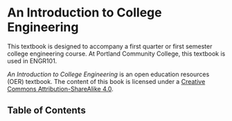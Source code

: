# An Introduction to College Engineering

This textbook is designed to accompany a first quarter or first semester college engineering course. At Portland Community College, this textbook is used in ENGR101.

_An Introduction to College Engineering_ is an open education resources (OER) textbook. The content of this book is licensed under a [Creative Commons Attribution-ShareAlike 4.0](../LICENSE). 

## Table of Contents

```{tableofcontents}
```

